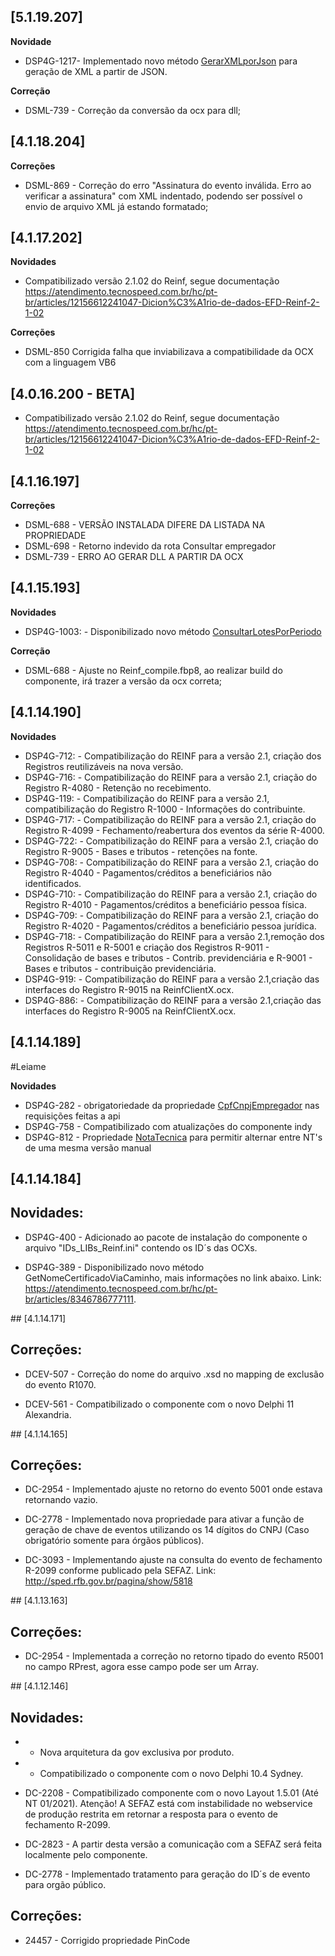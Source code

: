 ﻿## [5.1.19.207]

**Novidade**

- DSP4G-1217- Implementado novo método [GerarXMLporJson](https://atendimento.tecnospeed.com.br/hc/pt-br/articles/18197652093335) para geração de XML a partir de JSON.

**Correção**

* DSML-739 - Correção da conversão da ocx para dll;

## [4.1.18.204]

**Correções**

- DSML-869 - Correção do erro "Assinatura do evento inválida. Erro ao verificar a assinatura" com XML indentado, podendo ser possível o envio de arquivo XML já estando formatado;

## [4.1.17.202]

**Novidades**

- Compatibilizado versão 2.1.02 do Reinf, segue documentação https://atendimento.tecnospeed.com.br/hc/pt-br/articles/12156612241047-Dicion%C3%A1rio-de-dados-EFD-Reinf-2-1-02

**Correções**

- DSML-850 Corrigida falha que inviabilizava a compatibilidade da OCX com a linguagem VB6 

## [4.0.16.200 - BETA]

* Compatibilizado versão 2.1.02 do Reinf, segue documentação https://atendimento.tecnospeed.com.br/hc/pt-br/articles/12156612241047-Dicion%C3%A1rio-de-dados-EFD-Reinf-2-1-02
 
 ## [4.1.16.197]

**Correções**

* DSML-688 - VERSÃO INSTALADA DIFERE DA LISTADA NA PROPRIEDADE
* DSML-698 - Retorno indevido da rota Consultar empregador
* DSML-739 - ERRO AO GERAR DLL A PARTIR DA OCX



## [4.1.15.193]

**Novidades**
* DSP4G-1003: - Disponibilizado novo método [ConsultarLotesPorPeriodo ](https://atendimento.tecnospeed.com.br/hc/pt-br/articles/13782658193815)

**Correção**

* DSML-688 - Ajuste no Reinf_compile.fbp8, ao realizar build do componente, irá trazer a versão da ocx correta;

## [4.1.14.190]


**Novidades**

* DSP4G-712: - Compatibilização do REINF para a versão 2.1, criação dos Registros reutilizáveis na nova versão.
* DSP4G-716: - Compatibilização do REINF para a versão 2.1, criação do Registro R-4080 - Retenção no recebimento.
* DSP4G-119: - Compatibilização do REINF para a versão 2.1, compatibilização do Registro R-1000 - Informações do contribuinte.
* DSP4G-717: - Compatibilização do REINF para a versão 2.1, criação do Registro R-4099 - Fechamento/reabertura dos eventos da série R-4000.
* DSP4G-722: - Compatibilização do REINF para a versão 2.1, criação do Registro R-9005 - Bases e tributos - retenções na fonte.
* DSP4G-708: - Compatibilização do REINF para a versão 2.1, criação do Registro R-4040 - Pagamentos/créditos a beneficiários não identificados.
* DSP4G-710: - Compatibilização do REINF para a versão 2.1, criação do Registro R-4010 - Pagamentos/créditos a beneficiário pessoa física.
* DSP4G-709: - Compatibilização do REINF para a versão 2.1, criação do Registro R-4020 - Pagamentos/créditos a beneficiário pessoa jurídica.
* DSP4G-718: - Compatibilização do REINF para a versão 2.1,remoção dos Registros R-5011 e R-5001 e criação dos Registros R-9011 - Consolidação de bases e tributos - Contrib. previdenciária e R-9001 - Bases e tributos - contribuição previdenciária.
* DSP4G-919: - Compatibilização do REINF para a versão 2.1,criação das interfaces do Registro R-9015 na ReinfClientX.ocx.
* DSP4G-886: - Compatibilização do REINF para a versão 2.1,criação das interfaces do Registro R-9005 na ReinfClientX.ocx.

## [4.1.14.189]

#Leiame

**Novidades**
* DSP4G-282 - obrigatoriedade da propriedade [CpfCnpjEmpregador](https://atendimento.tecnospeed.com.br/hc/pt-br/articles/360005513253) nas requisições feitas a api
* DSP4G-758 - Compatibilizado com atualizações do componente indy
* DSP4G-812 - Propriedade [NotaTecnica](https://atendimento.tecnospeed.com.br/hc/pt-br/articles/360005513253) para permitir alternar entre NT's de uma mesma versão manual 

## [4.1.14.184]
 ## Novidades:

* DSP4G-400 - Adicionado ao pacote de instalação do componente o arquivo "IDs_LIBs_Reinf.ini" contendo os ID´s das OCXs.

* DSP4G-389 - Disponibilizado novo método GetNomeCertificadoViaCaminho, mais informações no link abaixo.
	Link: https://atendimento.tecnospeed.com.br/hc/pt-br/articles/8346786777111.
  
﻿## [4.1.14.171]  
 ## Correções:

* DCEV-507 - Correção do nome do arquivo .xsd no mapping de exclusão do evento R1070.

* DCEV-561 - Compatibilizado o componente com o novo Delphi 11 Alexandria.

﻿## [4.1.14.165]  
 ## Correções:
 
* DC-2954 - Implementado ajuste no retorno do evento 5001 onde estava retornando vazio.

* DC-2778 - Implementado nova propriedade para ativar a função de geração de chave de eventos utilizando os 14 dígitos do CNPJ (Caso obrigatório somente para órgãos públicos).

* DC-3093 - Implementando ajuste na consulta do evento de fechamento R-2099 conforme publicado pela SEFAZ.
          Link: http://sped.rfb.gov.br/pagina/show/5818
          
﻿## [4.1.13.163]  
 ## Correções:        
 
 * DC-2954 - Implementada a correção no retorno tipado do evento R5001 no campo RPrest, agora esse campo pode ser
              um Array.
              
 ﻿## [4.1.12.146]
 ## Novidades:             
 
 * - Nova arquitetura da gov exclusiva por produto.

* - Compatibilizado o componente com o novo Delphi 10.4 Sydney.

* DC-2208 - Compatibilizado componente com o novo Layout 1.5.01 (Até NT 01/2021).
              Atenção! A SEFAZ está com instabilidade no webservice de produção restrita em retornar a resposta para o evento de fechamento R-2099.

* DC-2823 - A partir desta versão a comunicação com a SEFAZ será feita localmente pelo componente.

* DC-2778 - Implementado tratamento para geração do ID´s de evento para orgão público.

 ## Correções: 
* 24457 - Corrigido propriedade PinCode 
 








